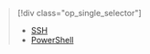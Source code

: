 > [!div class="op_single_selector"]
> * [SSH](../articles/hdinsight/hadoop/apache-hadoop-mahout-linux-mac.md)
> * [PowerShell](../articles/hdinsight/hdinsight-mahout.md)
> 
> 

